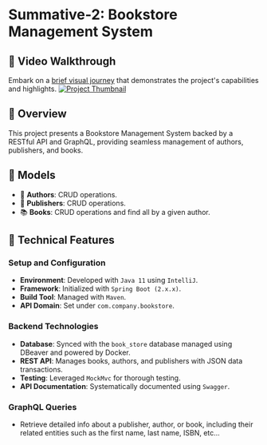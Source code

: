 # Summative-2: Bookstore Management System

## 🎥 Video Walkthrough
Embark on a [brief visual journey](https://youtu.be/e5Slel04DJI) that demonstrates the project's capabilities and highlights.
[![Project Thumbnail](https://img.youtube.com/vi/e5Slel04DJI/0.jpg)](https://youtu.be/e5Slel04DJI)

## 📌 Overview
This project presents a Bookstore Management System backed by a RESTful API and GraphQL, providing seamless management of authors, publishers, and books.

## 📘 Models 
- 📖 **Authors**: CRUD operations.
- 🏢 **Publishers**: CRUD operations.
- 📚 **Books**: CRUD operations and find all by a given author.

## 🔧 Technical Features

### Setup and Configuration
- **Environment**: Developed with `Java 11` using `IntelliJ`.
- **Framework**: Initialized with `Spring Boot (2.x.x)`.
- **Build Tool**: Managed with `Maven`.
- **API Domain**: Set under `com.company.bookstore`.

### Backend Technologies
- **Database**: Synced with the `book_store` database managed using DBeaver and powered by Docker.
- **REST API**: Manages books, authors, and publishers with JSON data transactions.
- **Testing**: Leveraged `MockMvc` for thorough testing.
- **API Documentation**: Systematically documented using `Swagger`.

### GraphQL Queries
- Retrieve detailed info about a publisher, author, or book, including their related entities such as the first name, last name, ISBN, etc...
